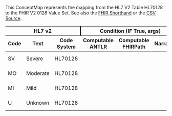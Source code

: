 
This ConceptMap represents the mapping from the HL7 V2 Table HL70128 to the FHIR V2 0128 Value Set. See also the <a href='https://github.com/HL7/v2-to-fhir/blob/master/input/fsh/Table HL70128%5Boriginal%5D to V2 0128.fsh'>FHIR Shorthand</a> or the <a href='https://github.com/HL7/v2-to-fhir/blob/master/mappings/codesystems/HL7 Concept Map_ AllergySeverity%5BAllergyIntolerance.criticality-original%5D - Sheet1.csv'>CSV Source</a>.
<table class='grid'><thead>
<tr><th colspan='3' style='border-right: 2px solid black;'>HL7 v2</th><th colspan='3' style='border-right: 2px solid black;'>Condition (IF True, args)</th><th colspan='4'>HL7 FHIR</th><th rowspan='2'>Comments</th></tr>
<tr><th>Code</th><th>Text</th><th>Code System</th><th>Computable ANTLR</th><th>Computable FHIRPath</th><th>Narrative</th><th>Code</th><th>Proposed Extension</th><th>Display</th><th>Code System</th></tr></thead>
<tbody>
<tr><td>SV</td><td>Severe</td><td style='border-right: 2px'>HL70128</td><td style='border-right: 2px'></td><td style='border-right: 2px'></td><td style='border-right: 2px'></td><td>SV</td><td style='border-right: 2px'></td><td>Severe</td><td><a href='https://hl7.org/fhir/R4/v2/0128/index.html'>http://terminology.hl7.org/CodeSystem/v2-0128</a></td><td style='border-right: 2px'></td></tr>
<tr><td>MO</td><td>Moderate</td><td style='border-right: 2px'>HL70128</td><td style='border-right: 2px'></td><td style='border-right: 2px'></td><td style='border-right: 2px'></td><td>MO</td><td style='border-right: 2px'></td><td>Moderate</td><td><a href='https://hl7.org/fhir/R4/v2/0128/index.html'>http://terminology.hl7.org/CodeSystem/v2-0128</a></td><td style='border-right: 2px'></td></tr>
<tr><td>MI</td><td>Mild</td><td style='border-right: 2px'>HL70128</td><td style='border-right: 2px'></td><td style='border-right: 2px'></td><td style='border-right: 2px'></td><td>MI</td><td style='border-right: 2px'></td><td>Mild</td><td><a href='https://hl7.org/fhir/R4/v2/0128/index.html'>http://terminology.hl7.org/CodeSystem/v2-0128</a></td><td style='border-right: 2px'></td></tr>
<tr><td>U</td><td>Unknown</td><td style='border-right: 2px'>HL70128</td><td style='border-right: 2px'></td><td style='border-right: 2px'></td><td style='border-right: 2px'></td><td>U</td><td style='border-right: 2px'></td><td>Unknown</td><td><a href='https://hl7.org/fhir/R4/v2/0128/index.html'>http://terminology.hl7.org/CodeSystem/v2-0128</a></td><td style='border-right: 2px'></td></tr>
</tbody></table>

